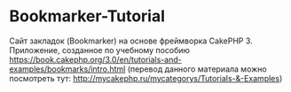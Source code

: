 # Bookmarker-Tutorial
Сайт закладок (Bookmarker) на основе фреймворка CakePHP 3. Приложение, созданное по учебному пособию https://book.cakephp.org/3.0/en/tutorials-and-examples/bookmarks/intro.html (перевод данного материала можно посмотреть тут: http://mycakephp.ru/mycategorys/Tutorials-&-Examples)
